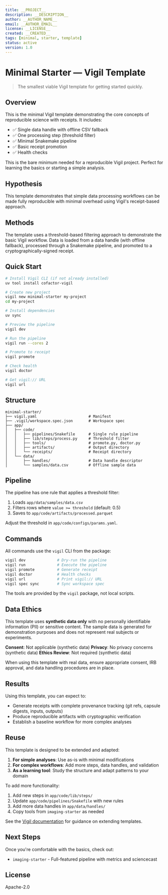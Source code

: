 ```yaml
---
title: __PROJECT__
description: __DESCRIPTION__
author: __AUTHOR_NAME__
email: __AUTHOR_EMAIL__
license: __LICENSE__
created: __CREATED__
tags: [minimal, starter, template]
status: active
version: 1.0
---
```


# Minimal Starter — Vigil Template

> The smallest viable Vigil template for getting started quickly.

## Overview

This is the minimal Vigil template demonstrating the core concepts of reproducible science with receipts. It includes:

- ✅ Single data handle with offline CSV fallback
- ✅ One processing step (threshold filter)
- ✅ Minimal Snakemake pipeline
- ✅ Basic receipt promotion
- ✅ Health checks

This is the bare minimum needed for a reproducible Vigil project. Perfect for learning the basics or starting a simple analysis.

## Hypothesis

This template demonstrates that simple data processing workflows can be made fully reproducible with minimal overhead using Vigil's receipt-based approach.

## Methods

The template uses a threshold-based filtering approach to demonstrate the basic Vigil workflow. Data is loaded from a data handle (with offline fallback), processed through a Snakemake pipeline, and promoted to a cryptographically-signed receipt.

## Quick Start

```bash
# Install Vigil CLI (if not already installed)
uv tool install cofactor-vigil

# Create new project
vigil new minimal-starter my-project
cd my-project

# Install dependencies
uv sync

# Preview the pipeline
vigil dev

# Run the pipeline
vigil run --cores 2

# Promote to receipt
vigil promote

# Check health
vigil doctor

# Get vigil:// URL
vigil url
```

## Structure

```
minimal-starter/
├── vigil.yaml                       # Manifest
├── .vigil/workspace.spec.json       # Workspace spec
├── app/
│   ├── code/
│   │   ├── pipelines/Snakefile      # Single rule pipeline
│   │   ├── lib/steps/process.py     # Threshold filter
│   │   ├── tools/                   # promote.py, doctor.py
│   │   ├── artifacts/               # Output directory
│   │   └── receipts/                # Receipt directory
│   └── data/
│       ├── handles/                 # Data handle descriptor
│       └── samples/data.csv         # Offline sample data
```

## Pipeline

The pipeline has one rule that applies a threshold filter:

1. Loads `app/data/samples/data.csv`
2. Filters rows where `value >= threshold` (default: 0.5)
3. Saves to `app/code/artifacts/processed.parquet`

Adjust the threshold in `app/code/configs/params.yaml`.

## Commands

All commands use the `vigil` CLI from the package:

```bash
vigil dev              # Dry-run the pipeline
vigil run              # Execute the pipeline
vigil promote          # Generate receipt
vigil doctor           # Health checks
vigil url              # Print vigil:// URL
vigil spec sync        # Sync workspace spec
```

The tools are provided by the `vigil` package, not local scripts.

## Data Ethics

This template uses **synthetic data only** with no personally identifiable information (PII) or sensitive content. The sample data is generated for demonstration purposes and does not represent real subjects or experiments.

**Consent**: Not applicable (synthetic data)
**Privacy**: No privacy concerns (synthetic data)
**Ethics Review**: Not required (synthetic data)

When using this template with real data, ensure appropriate consent, IRB approval, and data handling procedures are in place.

## Results

Using this template, you can expect to:

- Generate receipts with complete provenance tracking (git refs, capsule digests, inputs, outputs)
- Produce reproducible artifacts with cryptographic verification
- Establish a baseline workflow for more complex analyses

## Reuse

This template is designed to be extended and adapted:

1. **For simple analyses**: Use as-is with minimal modifications
2. **For complex workflows**: Add more steps, data handles, and validation
3. **As a learning tool**: Study the structure and adapt patterns to your domain

To add more functionality:

1. Add new steps in `app/code/lib/steps/`
2. Update `app/code/pipelines/Snakefile` with new rules
3. Add more data handles in `app/data/handles/`
4. Copy tools from `imaging-starter` as needed

See the [Vigil documentation](https://docs.vigil.science) for guidance on extending templates.

## Next Steps

Once you're comfortable with the basics, check out:

- `imaging-starter` - Full-featured pipeline with metrics and sciencecast

## License

Apache-2.0
